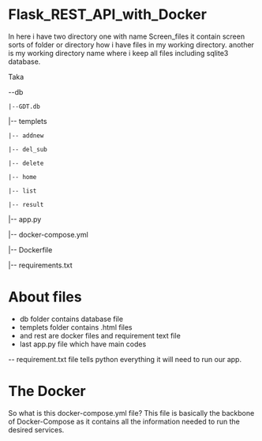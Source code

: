 # Flask_REST_API_with_Docker

In here i have two directory one with name Screen_files it contain screen sorts of folder or directory how i have files in my working directory.
another is my working directory name where i keep all files including sqlite3 database.

Taka    

--db

    |--GDT.db

|-- templets

    |-- addnew

    |-- del_sub

    |-- delete

    |-- home

    |-- list

    |-- result

|-- app.py

|-- docker-compose.yml

|-- Dockerfile

|-- requirements.txt


# About files 

* db folder contains database file
* templets folder contains .html files 
* and rest are docker files and requirement text file 
* last app.py file which have main codes 

-- requirement.txt file tells python everything it will need to run our app.

# The Docker

So what is this docker-compose.yml file?
This file is basically the backbone of Docker-Compose as it contains all the information needed to run the desired services.


